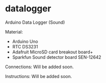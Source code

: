 # datalogger

Arduino Data Logger (Sound)

Material:
- Arduino Uno
- RTC DS3231
- Adafruit MicroSD card breakout board+
- Sparkfun Sound detector board SEN-12642


Connections:
Will be added soon.

Instructions:
Will be added soon.
